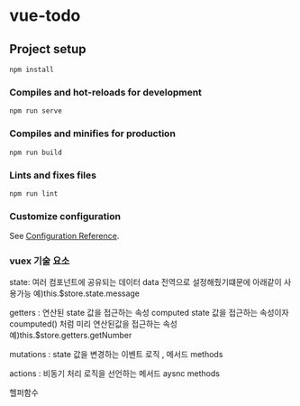 # vue-todo

## Project setup
```
npm install
```

### Compiles and hot-reloads for development
```
npm run serve
```

### Compiles and minifies for production
```
npm run build
```

### Lints and fixes files
```
npm run lint
```

### Customize configuration
See [Configuration Reference](https://cli.vuejs.org/config/).


### vuex 기술 요소

state: 여러 컴포넌트에 공유되는 데이터 data
전역으로 설정해줬기떄문에 아래같이 사용가능
예)this.$store.state.message

getters : 연산된 state 값을 접근하는 속성 computed
state 값을 접근하는 속성이자 coumputed() 처럼 미리 연산된값을 접근하는 속성
예)this.$store.getters.getNumber

mutations : state 값을 변경하는 이벤트 로직 , 메서드 methods

actions : 비동기 처리 로직을 선언하는 메서드 aysnc methods


헬퍼함수



